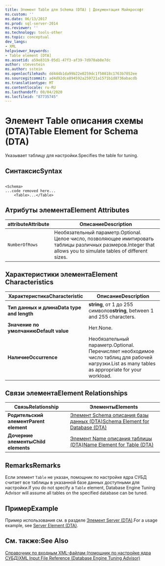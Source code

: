 ```yaml
---
title: Элемент Table для Schema (DTA) | Документация Майкрософт
ms.custom: ''
ms.date: 06/13/2017
ms.prod: sql-server-2014
ms.reviewer: ''
ms.technology: tools-other
ms.topic: conceptual
dev_langs:
- XML
helpviewer_keywords:
- Table element [DTA]
ms.assetid: a59e8319-05d1-47f3-af39-7d970ab8e7dc
author: stevestein
ms.author: sstein
ms.openlocfilehash: dd444b1da99b22e0259dc1f50818c1763b7052ee
ms.sourcegitcommit: ad4d92dce894592a259721a1571b1d8736abacdb
ms.translationtype: MT
ms.contentlocale: ru-RU
ms.lasthandoff: 08/04/2020
ms.locfileid: "87735745"
---
```

# <a name="table-element-for-schema-dta"></a><span data-ttu-id="f1d38-102">Элемент Table описания схемы (DTA)</span><span class="sxs-lookup"><span data-stu-id="f1d38-102">Table Element for Schema (DTA)</span></span>
  <span data-ttu-id="f1d38-103">Указывает таблицу для настройки.</span><span class="sxs-lookup"><span data-stu-id="f1d38-103">Specifies the table for tuning.</span></span>  
  
## <a name="syntax"></a><span data-ttu-id="f1d38-104">Синтаксис</span><span class="sxs-lookup"><span data-stu-id="f1d38-104">Syntax</span></span>  
  
```  
  
<Schema>  
...code removed here...  
    <Table>...</Table>  
```  
  
## <a name="element-attributes"></a><span data-ttu-id="f1d38-105">Атрибуты элемента</span><span class="sxs-lookup"><span data-stu-id="f1d38-105">Element Attributes</span></span>  
  
|<span data-ttu-id="f1d38-106">attribute</span><span class="sxs-lookup"><span data-stu-id="f1d38-106">Attribute</span></span>|<span data-ttu-id="f1d38-107">Описание</span><span class="sxs-lookup"><span data-stu-id="f1d38-107">Description</span></span>|  
|---------------|-----------------|  
|`NumberOfRows`|<span data-ttu-id="f1d38-108">Необязательный параметр.</span><span class="sxs-lookup"><span data-stu-id="f1d38-108">Optional.</span></span> <span data-ttu-id="f1d38-109">Целое число, позволяющее имитировать таблицы различных размеров.</span><span class="sxs-lookup"><span data-stu-id="f1d38-109">Integer that allows you to simulate tables of different sizes.</span></span>|  
  
## <a name="element-characteristics"></a><span data-ttu-id="f1d38-110">Характеристики элемента</span><span class="sxs-lookup"><span data-stu-id="f1d38-110">Element Characteristics</span></span>  
  
|<span data-ttu-id="f1d38-111">Характеристика</span><span class="sxs-lookup"><span data-stu-id="f1d38-111">Characteristic</span></span>|<span data-ttu-id="f1d38-112">Описание</span><span class="sxs-lookup"><span data-stu-id="f1d38-112">Description</span></span>|  
|--------------------|-----------------|  
|<span data-ttu-id="f1d38-113">**Тип данных и длина**</span><span class="sxs-lookup"><span data-stu-id="f1d38-113">**Data type and length**</span></span>|<span data-ttu-id="f1d38-114">**string**, от 1 до 255 символов</span><span class="sxs-lookup"><span data-stu-id="f1d38-114">**string**, between 1 and 255 characters.</span></span>|  
|<span data-ttu-id="f1d38-115">**Значение по умолчанию**</span><span class="sxs-lookup"><span data-stu-id="f1d38-115">**Default value**</span></span>|<span data-ttu-id="f1d38-116">Нет.</span><span class="sxs-lookup"><span data-stu-id="f1d38-116">None.</span></span>|  
|<span data-ttu-id="f1d38-117">**Наличие**</span><span class="sxs-lookup"><span data-stu-id="f1d38-117">**Occurrence**</span></span>|<span data-ttu-id="f1d38-118">Необязательный параметр.</span><span class="sxs-lookup"><span data-stu-id="f1d38-118">Optional.</span></span> <span data-ttu-id="f1d38-119">Перечисляет необходимое число таблиц для рабочей нагрузки.</span><span class="sxs-lookup"><span data-stu-id="f1d38-119">List as many tables as appropriate for your workload.</span></span>|  
  
## <a name="element-relationships"></a><span data-ttu-id="f1d38-120">Связи элемента</span><span class="sxs-lookup"><span data-stu-id="f1d38-120">Element Relationships</span></span>  
  
|<span data-ttu-id="f1d38-121">Связь</span><span class="sxs-lookup"><span data-stu-id="f1d38-121">Relationship</span></span>|<span data-ttu-id="f1d38-122">Элементы</span><span class="sxs-lookup"><span data-stu-id="f1d38-122">Elements</span></span>|  
|------------------|--------------|  
|<span data-ttu-id="f1d38-123">**Родительский элемент**</span><span class="sxs-lookup"><span data-stu-id="f1d38-123">**Parent element**</span></span>|[<span data-ttu-id="f1d38-124">Элемент Schema описания базы данных (DTA)</span><span class="sxs-lookup"><span data-stu-id="f1d38-124">Schema Element for Database &#40;DTA&#41;</span></span>](schema-element-for-database-dta.md)|  
|<span data-ttu-id="f1d38-125">**Дочерние элементы**</span><span class="sxs-lookup"><span data-stu-id="f1d38-125">**Child elements**</span></span>|[<span data-ttu-id="f1d38-126">Элемент Name описания таблицы (DTA)</span><span class="sxs-lookup"><span data-stu-id="f1d38-126">Name Element for Table &#40;DTA&#41;</span></span>](name-element-for-table-dta.md)|  
  
## <a name="remarks"></a><span data-ttu-id="f1d38-127">Remarks</span><span class="sxs-lookup"><span data-stu-id="f1d38-127">Remarks</span></span>  
 <span data-ttu-id="f1d38-128">Если элемент `Table` не указан, помощник по настройке ядра СУБД считает все таблицы в указанной базе данных доступными для настройки.</span><span class="sxs-lookup"><span data-stu-id="f1d38-128">If you do not specify a `Table` element, Database Engine Tuning Advisor will assume all tables on the specified database can be tuned.</span></span>  
  
## <a name="example"></a><span data-ttu-id="f1d38-129">Пример</span><span class="sxs-lookup"><span data-stu-id="f1d38-129">Example</span></span>  
 <span data-ttu-id="f1d38-130">Пример использования см. в разделе [Элемент Server (DTA)](server-element-dta.md).</span><span class="sxs-lookup"><span data-stu-id="f1d38-130">For a usage example, see [Server Element &#40;DTA&#41;](server-element-dta.md).</span></span>  
  
## <a name="see-also"></a><span data-ttu-id="f1d38-131">См. также:</span><span class="sxs-lookup"><span data-stu-id="f1d38-131">See Also</span></span>  
 [<span data-ttu-id="f1d38-132">Справочник по входным XML-файлам (помощник по настройке ядра СУБД)</span><span class="sxs-lookup"><span data-stu-id="f1d38-132">XML Input File Reference &#40;Database Engine Tuning Advisor&#41;</span></span>](xml-input-file-reference-database-engine-tuning-advisor.md)  
  
  
